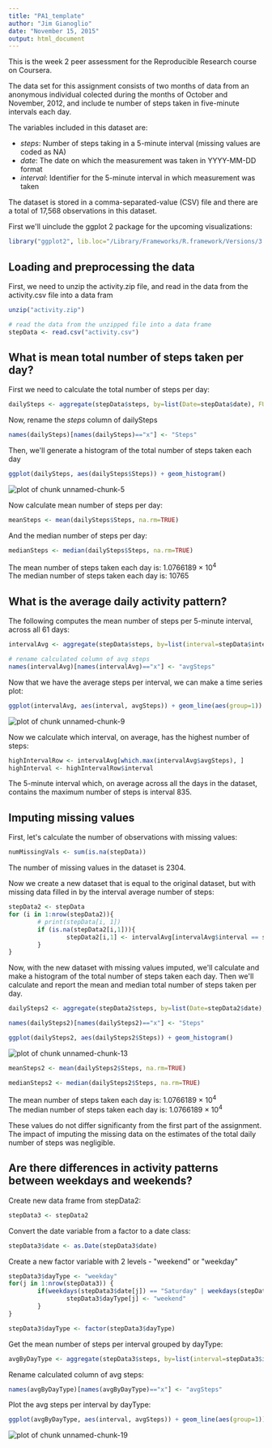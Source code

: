 ```yaml
---
title: "PA1_template"
author: "Jim Gianoglio"
date: "November 15, 2015"
output: html_document
---
```


This is the week 2 peer assessment for the Reproducible Research course on Coursera.

The data set for this assignment consists of two months of data from an anonymous individual colected during the months of October and November, 2012, and include te number of steps taken in five-minute intervals each day.

The variables included in this dataset are:
- *steps*: Number of steps taking in a 5-minute interval (missing values are coded as NA)
- *date*: The date on which the measurement was taken in YYYY-MM-DD format
- *interval*: Identifier for the 5-minute interval in which measurement was taken

The dataset is stored in a comma-separated-value (CSV) file and there are a total of 17,568 observations in this dataset.

First we'll uinclude the ggplot 2 package for the upcoming visualizations:


```r
library("ggplot2", lib.loc="/Library/Frameworks/R.framework/Versions/3.1/Resources/library")
```

## Loading and preprocessing the data

First, we need to unzip the activity.zip file, and read in the data from the activity.csv file into a data fram


```r
unzip("activity.zip")

# read the data from the unzipped file into a data frame
stepData <- read.csv("activity.csv")
```


## What is mean total number of steps taken per day?

First we need to calculate the total number of steps per day:

```r
dailySteps <- aggregate(stepData$steps, by=list(Date=stepData$date), FUN=sum)
```

Now, rename the *steps* column of dailySteps

```r
names(dailySteps)[names(dailySteps)=="x"] <- "Steps"
```

Then, we'll generate a histogram of the total number of steps taken each day

```r
ggplot(dailySteps, aes(dailySteps$Steps)) + geom_histogram()
```

![plot of chunk unnamed-chunk-5](figure/unnamed-chunk-5-1.png) 

Now calculate mean number of steps per day:

```r
meanSteps <- mean(dailySteps$Steps, na.rm=TRUE)
```

And the median number of steps per day:

```r
medianSteps <- median(dailySteps$Steps, na.rm=TRUE)
```

The mean number of steps taken each day is: 1.0766189 &times; 10<sup>4</sup>  
The median number of steps taken each day is: 10765

## What is the average daily activity pattern?

The following computes the mean number of steps per 5-minute interval, across all 61 days:

```r
intervalAvg <- aggregate(stepData$steps, by=list(interval=stepData$interval), FUN = mean, na.rm = TRUE)

# rename calculated column of avg steps
names(intervalAvg)[names(intervalAvg)=="x"] <- "avgSteps"
```

Now that we have the average steps per interval, we can make a time series plot:

```r
ggplot(intervalAvg, aes(interval, avgSteps)) + geom_line(aes(group=1))
```

![plot of chunk unnamed-chunk-9](figure/unnamed-chunk-9-1.png) 

Now we calculate which interval, on average, has the highest number of steps:

```r
highIntervalRow <- intervalAvg[which.max(intervalAvg$avgSteps), ]
highInterval <- highIntervalRow$interval
```

The 5-minute interval which, on average across all the days in the dataset, contains the maximum number of steps is interval 835.

## Imputing missing values

First, let's calculate the number of observations with missing values:

```r
numMissingVals <- sum(is.na(stepData))
```

The number of missing values in the dataset is 2304.

Now we create a new dataset that is equal to the original dataset, but with missing data filled in by the interval average number of steps:

```r
stepData2 <- stepData
for (i in 1:nrow(stepData2)){
        # print(stepData[i, 1])
        if (is.na(stepData2[i,1])){
                stepData2[i,1] <- intervalAvg[intervalAvg$interval == stepData2[i,3],2]
        }
}
```

Now, with the new dataset with missing values imputed, we'll calculate and make a histogram of the total number of steps taken each day. Then we'll calculate and report the mean and median total number of steps taken per day.


```r
dailySteps2 <- aggregate(stepData2$steps, by=list(Date=stepData2$date), FUN=sum)

names(dailySteps2)[names(dailySteps2)=="x"] <- "Steps"

ggplot(dailySteps2, aes(dailySteps2$Steps)) + geom_histogram()
```

![plot of chunk unnamed-chunk-13](figure/unnamed-chunk-13-1.png) 

```r
meanSteps2 <- mean(dailySteps2$Steps, na.rm=TRUE)

medianSteps2 <- median(dailySteps2$Steps, na.rm=TRUE)
```

The mean number of steps taken each day is: 1.0766189 &times; 10<sup>4</sup>  
The median number of steps taken each day is: 1.0766189 &times; 10<sup>4</sup>

These values do not differ significanty from the first part of the assignment. The impact of imputing the missing data on the estimates of the total daily number of steps was negligible.

## Are there differences in activity patterns between weekdays and weekends?

Create new data frame from stepData2:

```r
stepData3 <- stepData2
```

Convert the date variable from a factor to a date class:

```r
stepData3$date <- as.Date(stepData3$date)
```

Create a new factor variable with 2 levels - "weekend" or "weekday"

```r
stepData3$dayType <- "weekday"
for(j in 1:nrow(stepData3)) {
        if(weekdays(stepData3$date[j]) == "Saturday" | weekdays(stepData3$date[j]) == "Sunday") {
                stepData3$dayType[j] <- "weekend"
        }
}

stepData3$dayType <- factor(stepData3$dayType)
```

Get the mean number of steps per interval grouped by dayType:

```r
avgByDayType <- aggregate(stepData3$steps, by=list(interval=stepData3$interval, dayType=stepData3$dayType), FUN = mean)
```

Rename calculated column of avg steps:

```r
names(avgByDayType)[names(avgByDayType)=="x"] <- "avgSteps"
```

Plot the avg steps per interval by dayType:

```r
ggplot(avgByDayType, aes(interval, avgSteps)) + geom_line(aes(group=1))+facet_wrap(~dayType, nrow=1)
```

![plot of chunk unnamed-chunk-19](figure/unnamed-chunk-19-1.png) 
